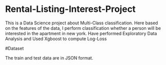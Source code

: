 # Rental-Listing-Interest-Project

This is a Data Science project about Multi-Class classification. Here based on the features of the data, I perform classification whether a person will be interested in the apartment in new york. Have performed Exploratory Data Analysis and Used Xgboost to compute Log-Loss

#Dataset

The train and test data are in JSON format.
